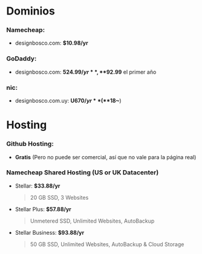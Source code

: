 # Dominios
### Namecheap:
  - designbosco.com: **$10.98/yr**
### GoDaddy:
  - designbosco.com: **$524.99/yr**, **$92.99** el primer año
### nic:
  - designbosco.com.uy: **U$670/yr** (**$18~**)

# Hosting
### Github Hosting:
  - **Gratis** (Pero no puede ser comercial, así que no vale para la página real)
### Namecheap Shared Hosting (US or UK Datacenter)
  - Stellar: **$33.88/yr**
    > 20 GB SSD,
    > 3 Websites
  - Stellar Plus: **$57.88/yr**
    > Unmetered SSD,
    > Unlimited Websites,
    > AutoBackup
  - Stellar Business: **$93.88/yr**
    > 50 GB SSD,
    > Unlimited Websites,
    > AutoBackup & Cloud Storage
